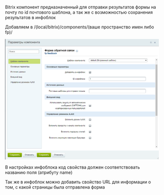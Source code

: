 Bitrix компонент предназначенный для отправки результатов формы на почту по id почтового шаблона, а так же с возможностью сохранения результатов в инфоблок

Добавляем в /(local/bitrix)/components/(ваше пространство имен либо fp)/

<img src="c-setting.png">

В настройках инфоблока код свойства должен соответствовать названию поля (атрибуту name)

Так же в инфоблок можно добавить свойство URL для информации о том, с какой страницы была отправлена форма 

